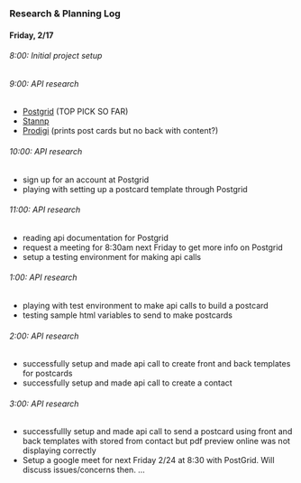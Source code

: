 ### Research & Planning Log
#### Friday, 2/17
###### 8:00: Initial project setup
###### 9:00: API research
- [Postgrid](postgrid.com) (TOP PICK SO FAR)
- [Stannp](stannp.com)
- [Prodigi](prodigi.com) (prints post cards but no back with content?)
###### 10:00: API research
- sign up for an account at Postgrid
- playing with setting up a postcard template through Postgrid
###### 11:00: API research
- reading api documentation for Postgrid
- request a meeting for 8:30am next Friday to get more info on Postgrid
- setup a testing environment for making api calls 
###### 1:00: API research
- playing with test environment to make api calls to build a postcard
- testing sample html variables to send to make postcards
###### 2:00: API research
- successfully setup and made api call to create front and back templates for postcards
- successfully setup and made api call to create a contact
###### 3:00: API research 
- successfullly setup and made api call to send a postcard using front and back templates with stored from contact but pdf preview online was not displaying correctly  
- Setup a google meet for next Friday 2/24 at 8:30 with PostGrid.  Will discuss issues/concerns then.
…
